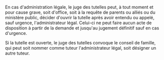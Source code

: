En cas d'administration légale, le juge des tutelles peut, à tout moment et pour cause grave, soit d'office, soit à la requête de parents ou alliés ou du ministère public, décider d'ouvrir la tutelle après avoir entendu ou appelé, sauf urgence, l'administrateur légal. Celui-ci ne peut faire aucun acte de disposition à partir de la demande et jusqu'au jugement définitif sauf en cas d'urgence.


  

 


 Si la tutelle est ouverte, le juge des tutelles convoque le conseil de famille, qui peut soit nommer comme tuteur l'administrateur légal, soit désigner un autre tuteur. 

